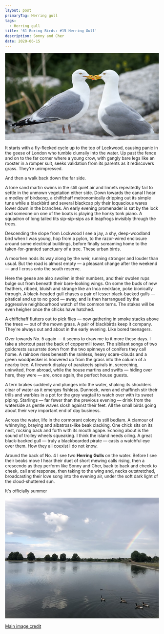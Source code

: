 ```yaml
---
layout: post
primaryTag: Herring gull
tags:
  - Herring gull
title: '61 Boring Birds: #15 Herring Gull'
description: Sonny and Cher
date: 2020-06-15
---
```

![herring gull](/assets/img/herring-gull.jpg)

It starts with a fly-flecked cycle up to the top of Lockwood, causing panic in the geese of London who tumble clumsily into the water. Up past the fence and on to the far corner where a young crow, with gangly bare legs like an rooster in a romper suit, seeks validation from its parents as it rediscovers grass. They're unimpressed.

And then a walk back down the far side.

A lone sand martin swims in the still quiet air and linnets repeatedly fail to settle in the unmown vegetation either side. Down towards the canal I hear a medley of birdsong, a chiffchaff metronomically dripping out its simple tune while a blackbird and several blackcap ply their loquacious wares lower down in the branches. An early evening promenader is sat by the lock and someone on one of the boats is playing the honky tonk piano. A squadron of long tailed tits sip-sip-sips as it leapfrogs invisibly through the trees.

Descending the slope from Lockwood I see a jay, a shy, deep-woodland bird when I was young, hop from a pylon, to the razor-wired enclosure around some electrical buildings, before finally screaming home to the taken-for-granted sanctuary of a tree. These urban birds.

A moorhen nods its way along by the weir, running stronger and louder than usual. But the road is almost empty &mdash; a pleasant change after the weekend &mdash; and I cross onto the south reserve.

Here the geese are also swollen in their numbers, and their swolen rups bulge out from beneath their bare-looking wings. On some the buds of new feathers, ribbed, bluish and strange like an Inca necklace, poke bionically through. A black-headed gull chases a pair of lesser black-backed gulls &mdash; piratical and up to no good &mdash; away, and is then harrangued by the aggressive neighbourhood watch of the common terns. The stakes will be even heigher once the chicks have hatched.

A chiffchaff flutters out to pick flies &mdash; now gathering in smoke stacks above the trees &mdash; out of the mown grass. A pair of blackbirds keep it company. They're always out and about in the early evening. Like bored teenagers.

Over towards No. 5 again &mdash; it seems to draw me to it more these days. I take a shortcut past the back of coppermill tower. The sibilant songs of two goldcrests susurrate down from the two spinneys of conifers they call home. A rainbow rises beneath the rainless, heavy scare-clouds and a green woodpecker is hoovered up from the grass into the column of a nearby tree. A firework display of parakeets spirals in, screeching, uninvited, from abroad, while the house martins and swifts &mdash; hiding over here, they were &mdash; are, once again, the perfect house guests.

A tern brakes suddenly and plunges into the water, shaking its shoulders clear of water as it emerges fishless. Dunnock, wren and chaffinch stir their trills and warbles in a pot for the grey wagtail to watch over with its sweet piping. Starlings &mdash; far fewer than the previous evening &mdash; drink from the waterside as gentle waves slosh against their feet. All the small birds going about their very important end of day business.

Across the water, life in the cormorant colony is still bedlam. A clamour of whinnying, braying and albatross-like beak clacking. One chick sits on its nest, rocking back and forth with its mouth agape. Echoing about is the sound of trolley wheels squeaking. I think the island needs oiling. A great black-backed gull &mdash; truly a blackbearded pirate &mdash; casts a watchful eye over them. How they all coexist I do not know.

Around the back of No. 4 I see two **Herring Gulls** on the water. Before I see their beaks move I hear their duet of short mewing calls rising, then a crescendo as they perform like Sonny and Cher, back to back and cheek to cheek, call and response, then taking to the wing and, necks outstretched, broadcasting their love song into the evening air, under the soft dark light of the cloud-shuttered sun.

It's officially summer

![rainbow](/assets/img/rainbow.jpg)

[Main image credit](https://www.flickr.com/photos/79452129@N02/20251173320/)
